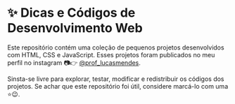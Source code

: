 # :sparkles: Dicas e Códigos de Desenvolvimento Web

Este repositório contém uma coleção de pequenos projetos desenvolvidos com HTML, CSS e JavaScript. Esses projetos foram publicados no meu perfil no instagram 📷👉 [@prof_lucasmendes](https://www.instagram.com/prof_lucasmendes/).

Sinsta-se livre para explorar, testar, modificar e redistribuir os códigos dos projetos. Se achar que este repositório foi útil, considere marcá-lo com uma ⭐😉.
